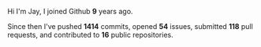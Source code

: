 Hi I'm Jay, I joined Github **9** years ago.

Since then I've pushed **1414** commits, opened **54** issues, submitted **118** pull requests, and contributed to **16** public repositories.
